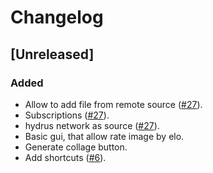 # Changelog

## [Unreleased]
### Added
- Allow to add file from remote source ([#27](https://github.com/nikohonu/shiki-organizer/issues/#27)).
- Subscriptions ([#27](https://github.com/nikohonu/shiki-organizer/issues/#27)).
- hydrus network as source ([#27](https://github.com/nikohonu/shiki-organizer/issues/#27)).
- Basic gui, that allow rate image by elo.
- Generate collage button.
- Add shortcuts ([#6](https://github.com/nikohonu/shiki-organizer/issues/#6)).